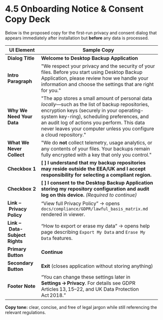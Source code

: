 # 4.5 Onboarding Notice & Consent Copy Deck

Below is the proposed copy for the first-run privacy and consent dialog that appears immediately after installation but **before** any data is processed.

| UI Element                     | Sample Copy                                                                                                                                                                                                                                                                                                      |
|--------------------------------|------------------------------------------------------------------------------------------------------------------------------------------------------------------------------------------------------------------------------------------------------------------------------------------------------------------|
| **Dialog Title**               | **Welcome to Desktop Backup Application**                                                                                                                                                                                                                                                                        |
| **Intro Paragraph**            | "We respect your privacy and the security of your files. Before you start using Desktop Backup Application, please review how we handle your information and choose the settings that are right for you."                                                                                                        |
| **Why We Need Your Data**      | "The app stores a small amount of personal data *locally*—such as the list of backup repositories, encryption keys (securely in your operating-system key-ring), scheduling preferences, and an audit log of actions you perform. This data never leaves your computer unless you configure a cloud repository." |
| **What We Never Collect**      | "We do **not** collect telemetry, usage analytics, or any contents of your files. Your backups remain fully encrypted with a key that only you control."                                                                                                                                                         |
| **Checkbox 1**                 | **[ ] I understand that my backup repositories may reside outside the EEA/UK and I accept responsibility for selecting a compliant region.**                                                                                                                                                                     |
| **Checkbox 2**                 | **[ ] I consent to the Desktop Backup Application storing my repository configuration and audit log on this device.** *(Required to continue)*                                                                                                                                                                   |
| **Link – Privacy Policy**      | “View full Privacy Policy” → opens `docs/compliance/GDPR/lawful_basis_matrix.md` rendered in viewer.                                                                                                                                                                                                             |
| **Link – Data-Subject Rights** | “How to export or erase my data” → opens help page describing `Export My Data` and `Erase My Data` features.                                                                                                                                                                                                     |
| **Primary Button**             | **Continue**                                                                                                                                                                                                                                                                                                     |
| **Secondary Button**           | **Exit** (closes application without storing anything)                                                                                                                                                                                                                                                           |
| **Footer Note**                | “You can change these settings later in **Settings → Privacy**. For details see GDPR Articles 13, 15–22, and UK Data Protection Act 2018.”                                                                                                                                                                       |

**Copy tone:** clear, concise, and free of legal jargon while still referencing the relevant regulations.